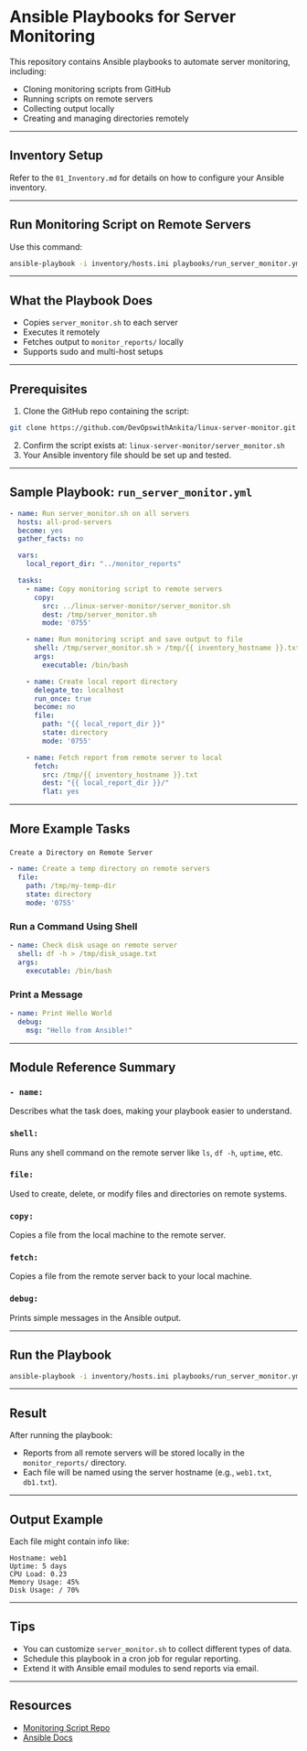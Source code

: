 # Ansible Playbooks for Server Monitoring

This repository contains Ansible playbooks to automate server monitoring, including:

- Cloning monitoring scripts from GitHub
- Running scripts on remote servers
- Collecting output locally
- Creating and managing directories remotely

---

## Inventory Setup

Refer to the `01_Inventory.md` for details on how to configure your Ansible inventory.

---

## Run Monitoring Script on Remote Servers

 Use this command:

```bash
ansible-playbook -i inventory/hosts.ini playbooks/run_server_monitor.yml
```

---

## What the Playbook Does

- Copies `server_monitor.sh` to each server
- Executes it remotely
- Fetches output to `monitor_reports/` locally
- Supports sudo and multi-host setups

---

## Prerequisites

1. Clone the GitHub repo containing the script:

```bash
git clone https://github.com/DevOpswithAnkita/linux-server-monitor.git
```

2. Confirm the script exists at:
   `linux-server-monitor/server_monitor.sh`
3. Your Ansible inventory file should be set up and tested.

---

## Sample Playbook: `run_server_monitor.yml`

```yaml
- name: Run server_monitor.sh on all servers
  hosts: all-prod-servers
  become: yes
  gather_facts: no

  vars:
    local_report_dir: "../monitor_reports"

  tasks:
    - name: Copy monitoring script to remote servers
      copy:
        src: ../linux-server-monitor/server_monitor.sh
        dest: /tmp/server_monitor.sh
        mode: '0755'

    - name: Run monitoring script and save output to file
      shell: /tmp/server_monitor.sh > /tmp/{{ inventory_hostname }}.txt
      args:
        executable: /bin/bash

    - name: Create local report directory
      delegate_to: localhost
      run_once: true
      become: no
      file:
        path: "{{ local_report_dir }}"
        state: directory
        mode: '0755'

    - name: Fetch report from remote server to local
      fetch:
        src: /tmp/{{ inventory_hostname }}.txt
        dest: "{{ local_report_dir }}/"
        flat: yes
```

---

## More Example Tasks

### 
    Create a Directory on Remote Server

```yaml
- name: Create a temp directory on remote servers
  file:
    path: /tmp/my-temp-dir
    state: directory
    mode: '0755'
```

###   Run a Command Using Shell

```yaml
- name: Check disk usage on remote server
  shell: df -h > /tmp/disk_usage.txt
  args:
    executable: /bin/bash
```

###   Print a Message

```yaml
- name: Print Hello World
  debug:
    msg: "Hello from Ansible!"
```

---

## Module Reference Summary

### `- name:`

Describes what the task does, making your playbook easier to understand.

### `shell:`

Runs any shell command on the remote server like `ls`, `df -h`, `uptime`, etc.

### `file:`

Used to create, delete, or modify files and directories on remote systems.

### `copy:`

Copies a file from the local machine to the remote server.

### `fetch:`

Copies a file from the remote server back to your local machine.

### `debug:`

Prints simple messages in the Ansible output.

---

## Run the Playbook

```bash
ansible-playbook -i inventory/hosts.ini playbooks/run_server_monitor.yml
```

---

## Result

After running the playbook:

- Reports from all remote servers will be stored locally in the `monitor_reports/` directory.
- Each file will be named using the server hostname (e.g., `web1.txt`, `db1.txt`).

---

## Output Example

Each file might contain info like:

```
Hostname: web1
Uptime: 5 days
CPU Load: 0.23
Memory Usage: 45%
Disk Usage: / 70%
```

---

## Tips

- You can customize `server_monitor.sh` to collect different types of data.
- Schedule this playbook in a cron job for regular reporting.
- Extend it with Ansible email modules to send reports via email.

---

## Resources

- [Monitoring Script Repo](https://github.com/DevOpswithAnkita/linux-server-monitor)
-  [Ansible Docs](https://docs.ansible.com/)
